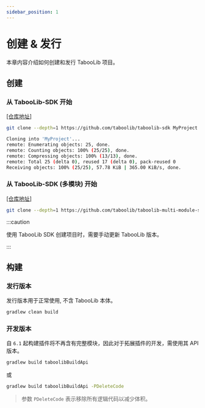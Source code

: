 ```yaml
---
sidebar_position: 1
---
```


# 创建 & 发行

本章内容介绍如何创建和发行 TabooLib 项目。

## 创建

### 从 TabooLib-SDK 开始

[[仓库地址]](https://github.com/taboolib/taboolib-sdk)

```bash
git clone --depth=1 https://github.com/taboolib/taboolib-sdk MyProject
```

```bash
Cloning into 'MyProject'...
remote: Enumerating objects: 25, done.
remote: Counting objects: 100% (25/25), done.
remote: Compressing objects: 100% (13/13), done.
remote: Total 25 (delta 0), reused 17 (delta 0), pack-reused 0
Receiving objects: 100% (25/25), 57.78 KiB | 365.00 KiB/s, done.
```

### 从 TabooLib-SDK (多模块) 开始

[[仓库地址]](https://github.com/taboolib/taboolib-multi-module-sdk)

```bash
git clone --depth=1 https://github.com/taboolib/taboolib-multi-module-sdk MyProject
```

:::caution

使用 TabooLib SDK 创建项目时，需要手动更新 TabooLib 版本。

:::

## 构建

### 发行版本

发行版本用于正常使用, 不含 TabooLib 本体。

```bash
gradlew clean build
```

### 开发版本

自 `6.1` 起构建插件将不再含有完整模块，因此对于拓展插件的开发，需使用其 API 版本。

```bash
gradlew build taboolibBuildApi
```

或

```bash
gradlew build taboolibBuildApi -PDeleteCode
```

> 参数 `PDeleteCode` 表示移除所有逻辑代码以减少体积。